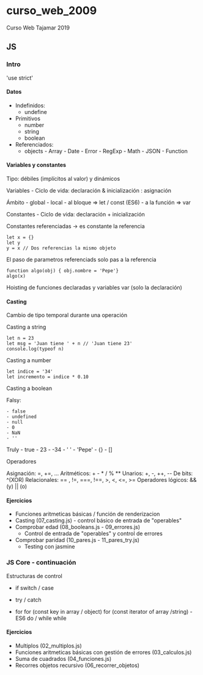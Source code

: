 # curso_web_2009
Curso Web Tajamar 2019

## JS ##

### Intro ###

'use strict'

#### Datos ##### 

- Indefinidos: 
    - undefine
- Primitivos
    - number
    - string
    - boolean
- Referenciados: 
    - objects
            - Array
            - Date
            - Error
            - RegExp
            - Math
            - JSON
            - Function

#### Variables y constantes ####

Tipo: débiles (implícitos al valor) y dinámicos

Variables
    - Ciclo de vida: 
        declaración & inicialización : asignación

Ámbito
    - global
    - local 
        - al bloque => let / const (ES6)
        - a la función => var

Constantes
    - Ciclo de vida: declaración + inicialización 

Constantes referenciadas -> es constante la referencia

```JS
let x = {}
let y
y = x // Dos referencias la mismo objeto
```
El paso de parametros referenciads 
solo pas a la referencia

```JS
function algo(obj) { obj.nombre = 'Pepe'}
algo(x)
```

Hoisting de funciones declaradas y variables var (solo la declaración)

#### Casting #### 
 
Cambio de tipo temporal durante una operación

Casting a string

```JS 
let n = 23
let msg = 'Juan tiene ' + n // 'Juan tiene 23'
console.log(typeof n)
```

Casting a number

```JS 
let indice = '34'
let incremento = indice * 0.10
```

Casting a boolean

Falsy: 

    - false
    - undefined
    - null
    - 0
    - NaN
    - ''

Truly
    - true
    - 23
    - -34
    - ' '
    - 'Pepe'
    - {}
    - []

Operadores

Asignación: =, +=, ...
Aritméticos: + - * / % **
    Unarios: +, -, ++, --
De bits: ^(XOR)
Relacionales: == , !=, ===, !==, >, <, <=, >=
Operadores lógicos: && (y) || (o)

#### Ejercicios ####

- Funciones aritmeticas básicas / función de renderizacion
- Casting (07_casting.js) - control básico de entrada de "operables" 
- Comprobar edad (08_booleans.js - 09_errores.js)
    - Control de entrada de "operables" y control de errores
- Comprobar paridad (10_pares.js - 11_pares_try.js)
    - Testing con jasmine

### JS Core - continuación ###

Estructuras de control

- if
    switch / case

- try / catch    

- for
    for (const key in array / object)
    for (const iterator of array /string)  - ES6 
    do / while
    while



#### Ejercicios ####

- Multiplos (02_multiplos.js)
- Funciones aritmeticas básicas con gestión de errores (03_calculos.js)
- Suma de cuadrados (04_funciones.js)
- Recorres objetos recursivo (06_recorrer_objetos)


